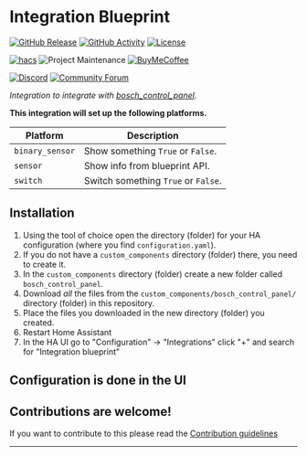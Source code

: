 # Integration Blueprint

[![GitHub Release][releases-shield]][releases]
[![GitHub Activity][commits-shield]][commits]
[![License][license-shield]](LICENSE)

[![hacs][hacsbadge]][hacs]
![Project Maintenance][maintenance-shield]
[![BuyMeCoffee][buymecoffeebadge]][buymecoffee]

[![Discord][discord-shield]][discord]
[![Community Forum][forum-shield]][forum]

_Integration to integrate with [bosch_control_panel][bosch_control_panel]._

**This integration will set up the following platforms.**

Platform | Description
-- | --
`binary_sensor` | Show something `True` or `False`.
`sensor` | Show info from blueprint API.
`switch` | Switch something `True` or `False`.

## Installation

1. Using the tool of choice open the directory (folder) for your HA configuration (where you find `configuration.yaml`).
1. If you do not have a `custom_components` directory (folder) there, you need to create it.
1. In the `custom_components` directory (folder) create a new folder called `bosch_control_panel`.
1. Download _all_ the files from the `custom_components/bosch_control_panel/` directory (folder) in this repository.
1. Place the files you downloaded in the new directory (folder) you created.
1. Restart Home Assistant
1. In the HA UI go to "Configuration" -> "Integrations" click "+" and search for "Integration blueprint"

## Configuration is done in the UI

<!---->

## Contributions are welcome!

If you want to contribute to this please read the [Contribution guidelines](CONTRIBUTING.md)

***

[bosch_control_panel]: https://github.com/hgomes88/hass-bosch-control-panel
[buymecoffee]: https://www.buymeacoffee.com/hgomes88
[buymecoffeebadge]: https://img.shields.io/badge/buy%20me%20a%20coffee-donate-yellow.svg?style=for-the-badge
[commits-shield]: https://img.shields.io/github/commit-activity/y/hgomes88/hass-bosch-control-panel.svg?style=for-the-badge
[commits]: https://github.com/hgomes88/hass-bosch-control-panel/commits/main
[hacs]: https://github.com/hacs/integration
[hacsbadge]: https://img.shields.io/badge/HACS-Custom-orange.svg?style=for-the-badge
[discord]: https://discord.gg/Qa5fW2R
[discord-shield]: https://img.shields.io/discord/330944238910963714.svg?style=for-the-badge
[exampleimg]: example.png
[forum-shield]: https://img.shields.io/badge/community-forum-brightgreen.svg?style=for-the-badge
[forum]: https://community.home-assistant.io/
[license-shield]: https://img.shields.io/github/license/hgomes88/hass-bosch-control-panel.svg?style=for-the-badge
[maintenance-shield]: https://img.shields.io/badge/maintainer-Hugo%20Gomes%20%40hgomes88-blue.svg?style=for-the-badge
[releases-shield]: https://img.shields.io/github/release/hgomes88/hass-bosch-control-panel.svg?style=for-the-badge
[releases]: https://github.com/hgomes88/hass-bosch-control-panel/releases
